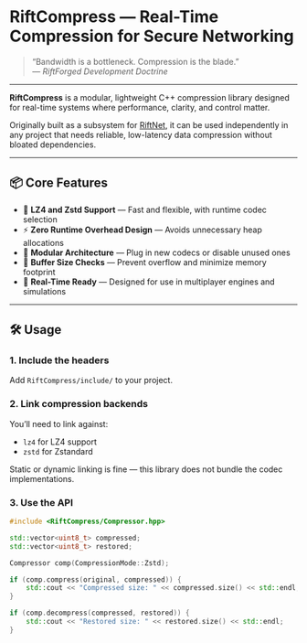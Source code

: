 # RiftCompress — Real-Time Compression for Secure Networking

> “Bandwidth is a bottleneck. Compression is the blade.”  
> — *RiftForged Development Doctrine*

---

**RiftCompress** is a modular, lightweight C++ compression library designed for real-time systems where performance, clarity, and control matter.

Originally built as a subsystem for [RiftNet](https://github.com/TheToastiest/RiftNet), it can be used independently in any project that needs reliable, low-latency data compression without bloated dependencies.

---

## 📦 Core Features

- 🔁 **LZ4 and Zstd Support** — Fast and flexible, with runtime codec selection
- ⚡ **Zero Runtime Overhead Design** — Avoids unnecessary heap allocations
- 🧩 **Modular Architecture** — Plug in new codecs or disable unused ones
- 📏 **Buffer Size Checks** — Prevent overflow and minimize memory footprint
- 🚀 **Real-Time Ready** — Designed for use in multiplayer engines and simulations

---

## 🛠️ Usage

### 1. Include the headers

Add `RiftCompress/include/` to your project.

### 2. Link compression backends

You’ll need to link against:
- `lz4` for LZ4 support
- `zstd` for Zstandard

Static or dynamic linking is fine — this library does not bundle the codec implementations.

### 3. Use the API

```cpp
#include <RiftCompress/Compressor.hpp>

std::vector<uint8_t> compressed;
std::vector<uint8_t> restored;

Compressor comp(CompressionMode::Zstd);

if (comp.compress(original, compressed)) {
    std::cout << "Compressed size: " << compressed.size() << std::endl;
}

if (comp.decompress(compressed, restored)) {
    std::cout << "Restored size: " << restored.size() << std::endl;
}
